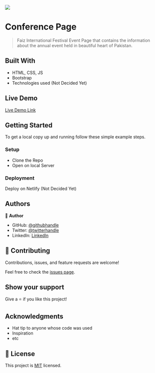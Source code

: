 ![](https://img.shields.io/badge/Microverse-blueviolet)

# Conference Page

> Faiz International Festival Event Page that contains the information about the annual event held in beautiful heart of Pakistan.


## Built With

- HTML, CSS, JS
- Bootstrap
- Technologies used (Not Decided Yet)

## Live Demo

[Live Demo Link](http://raoakif.github.io/ConferencePage)


## Getting Started
To get a local copy up and running follow these simple example steps.

### Setup
- Clone the Repo
- Open on local Server

### Deployment
Deploy on Netlify (Not Decided Yet)


## Authors

👤 **Author**

- GitHub: [@githubhandle](https://github.com/RaoAkif)
- Twitter: [@twitterhandle](https://twitter.com/RaoAkif)
- LinkedIn: [LinkedIn](https://linkedin.com/in/RaoAkif)

## 🤝 Contributing

Contributions, issues, and feature requests are welcome!

Feel free to check the [issues page](../../issues/).

## Show your support

Give a ⭐️ if you like this project!

## Acknowledgments

- Hat tip to anyone whose code was used
- Inspiration
- etc

## 📝 License

This project is [MIT](./MIT.md) licensed.
